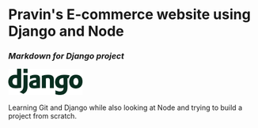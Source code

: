 # Pravin's E-commerce website using Django and Node
### _Markdown for Django project_

<img src="images/django-logo-green-on-white.png" width=150>

Learning Git and Django while also looking at Node and trying to build a project from scratch.